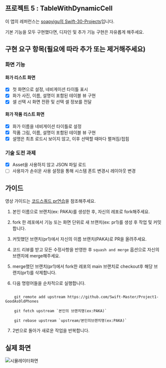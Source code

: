 ## 프로젝트 5 : TableWithDynamicCell

이 앱의 레퍼런스는 [soapyigu의 Swift-30-Projects](https://github.com/soapyigu/Swift-30-Projects)입니다.

기본 기능을 모두 구현했다면, 디자인 및 추가 기능 구현은 자유롭게 해주세요.

##  구현 요구 항목(필요에 따라 추가 또는 제거해주세요)

### 화면 기능
#### 화가 리스트 화면
- [x] 첫 화면으로 설정, 네비게이션 타이틀 표시
- [x] 화가 사진, 이름, 설명이 포함된 테이블 뷰 구현
- [x] 셀 선택 시 화면 전환 및 선택 셀 정보를 전달

#### 화가 작품 리스트 화면
- [x] 화가 이름을 네비게이션 타이틀로 설정
- [x] 작품 그림, 이름, 설명이 포함된 테이블 뷰 구현
- [x] 설명은 최초 로드시 보이지 않고, 이후 선택할 때마다 펼쳐짐/접힘 

### 기술 도전 과제
- [x] Asset을 사용하지 않고 JSON 파일 로드
- [ ] 사용자가 손쉬운 사용 설정을 통해 시스템 폰트 변경시 레이아웃 변경

## 가이드

영상 가이드는 [코드스쿼드 pr연습](https://www.youtube.com/watch?v=lFinZfu3QO0)을 참조해주세요.

1. 본인 이름으로 브랜치(ex: PAKA)를 생성한 후, 자신의 레포로 fork해주세요.

2. fork 한 레포에서 기능 또는 화면 단위로 새 브랜치(ex: pr1)를 생성 후 작업 및 커밋합니다. 

3. 커밋했던 브랜치(pr1)에서 자신의 이름 브랜치(PAKA)로 PR을 올려주세요.

4. 코드 리뷰를 받고 모든 수정사항을 반영한 후 `squash and merge` 옵션으로 자신의 브랜치에 merge해주세요.

5. merge했던 브랜치(pr1)에서 fork한 레포의 main 브랜치로 checkout후 해당 브랜치(pr1)를 삭제합니다.

6. 다음 명령어들을 순차적으로 실행합니다.

```

    git remote add upstream https://github.com/Swift-Master/Project1-GoodAsOldPhones

    git fetch upstream `본인의 브랜치명(ex:PAKA)`

    git rebase upstream `upstream/본인의브랜치명(ex:PAKA)`

```

7. 2번으로 돌아가 새로운 작업을 반복합니다.

## 실제 화면

![시뮬레이터화면](./project5.gif)
